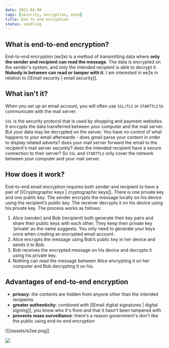 ```yaml
---
date: 2021-04-08
tags: [security, encryption, ee2e]
title: End to end encryption
status: seedling
---
```


## What is end-to-end encryption?
End-to-end encryption (ee2e) is a method of transmitting data where **only the sender and recipient can read the message**. The data is encrypted on the sender's system, and only the intended recipient is able to decrypt it. **Nobody in between can read or tamper with it**. I am interested in ee2e in relation to [[Email security | email security]].

## What isn't it?
When you set up an email account, you will often use `SSL/TLS` or `STARTTLS` to communicate with the mail server.

`SSL` is the security protocol that is used by shopping and payment websites. It encrypts the data transferred between your computer and the mail  server. But your data may be decrypted on the server. You have no control of what happens to your email afterwards - does gmail parse your content in order to display related adverts? does your mail server forward the email to the recipient's mail server securely? does the intended recipient have a secure connection to their server? So `SSL` and `STARTTLS` only cover the network between your computer and your mail server.

## How does it work?
End-to-end email encryption requires both sender and recipient to have a pair of [[Cryptographic keys | cryptographic keys]]. There is one private key and one public key. The sender encrypts the message locally on his device using the recipient’s public key. The receiver decrypts it on his device using his private key. The process works as follows:

1.  Alice (sender) and Bob (recipient) both generate their key pairs and share their public keys with each other. They keep their private key ‘private’ as the name suggests. You only need to generate your keys once when creating an encrypted email account.
2.  Alice encrypts the message using Bob’s public key in her device and sends it to Bob.
3.  Bob receives the encrypted message on his device and decrypts it using his private key.
4.  Nothing can read the message between Alice encrypting it on her computer and Bob decrypting it on his.

## Advantages of end-to-end encryption
- **privacy**: the contents are hidden from anyone other than the intended recipients
- **greater authenticity**: combined with [[Email digital signatures | digital signing]], you know who it's from and that it hasn't been tampered with
- **prevents mass surveillance**: there's a reason government's don't like the public using end-to-end encryption


![[/assets/e2ee.png]]

![](/assets/e2ee.png)
